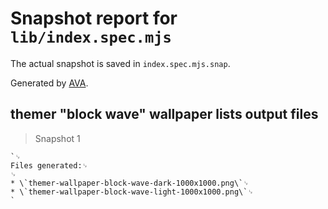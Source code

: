 # Snapshot report for `lib/index.spec.mjs`

The actual snapshot is saved in `index.spec.mjs.snap`.

Generated by [AVA](https://avajs.dev).

## themer "block wave" wallpaper lists output files

> Snapshot 1

    `␊
    Files generated:␊
    ␊
    * \`themer-wallpaper-block-wave-dark-1000x1000.png\`␊
    * \`themer-wallpaper-block-wave-light-1000x1000.png\`␊
    `
